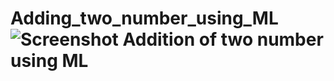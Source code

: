 # Adding_two_number_using_ML![Screenshot Addition of two number using ML ](https://github.com/sanjeevrana90/Adding_two_number_using_ML/assets/122264554/df4a7ccb-362e-40ea-b217-0ee6bda1f342)
